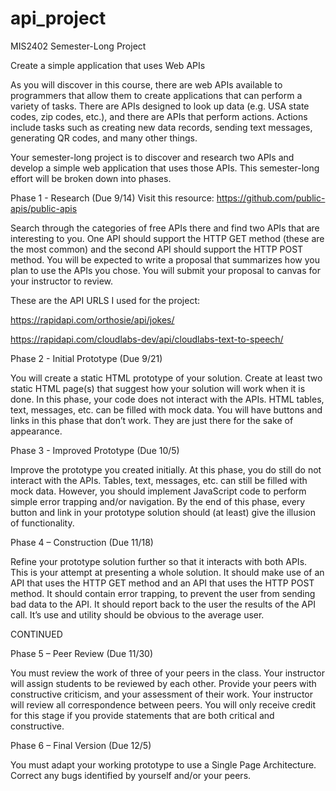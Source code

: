 # api_project
MIS2402 Semester-Long Project

Create a simple application that uses Web APIs

As you will discover in this course, there are web APIs available to programmers that allow them to create applications that can perform a variety of tasks. There are APIs designed to look up data (e.g. USA state codes, zip codes, etc.), and there are APIs that perform actions. Actions include tasks such as creating new data records, sending text messages, generating QR codes, and many other things.

Your semester-long project is to discover and research two APIs and develop a simple web application that uses those APIs.
This semester-long effort will be broken down into phases.

Phase 1 - Research (Due 9/14) Visit this resource: https://github.com/public-apis/public-apis

Search through the categories of free APIs there and find two APIs that are interesting to you. One API should support the HTTP GET method (these are the most common) and the second API should support the HTTP POST method.
You will be expected to write a proposal that summarizes how you plan to use the APIs you chose.
You will submit your proposal to canvas for your instructor to review.

These are the API URLS I used for the project:

https://rapidapi.com/orthosie/api/jokes/

https://rapidapi.com/cloudlabs-dev/api/cloudlabs-text-to-speech/


Phase 2 - Initial Prototype (Due 9/21)

You will create a static HTML prototype of your solution. Create at least two static HTML page(s) that suggest how your solution will work when it is done. In this phase, your code does not interact with the APIs. HTML tables, text, messages, etc. can be filled with mock data. You will have buttons and links in this phase that don’t work. They are just there for the sake of appearance.

Phase 3 - Improved Prototype (Due 10/5)

Improve the prototype you created initially. At this phase, you do still do not interact with the APIs. Tables, text, messages, etc. can still be filled with mock data. However, you should implement JavaScript code to perform simple error trapping and/or navigation. By the end of this phase, every button and link in your prototype solution should (at least) give the illusion of functionality.

Phase 4 – Construction (Due 11/18)

Refine your prototype solution further so that it interacts with both APIs. This is your attempt at presenting a whole solution. It should make use of an API that uses the HTTP GET method and an API that uses the HTTP POST method. It should contain error trapping, to prevent the user from sending bad data to the API. It should report back to the user the results of the API call. It’s use and utility should be obvious to the average user.

CONTINUED

Phase 5 – Peer Review (Due 11/30)

You must review the work of three of your peers in the class. Your instructor will assign students to be reviewed by each other. Provide your peers with constructive criticism, and your assessment of their work. Your instructor will review all correspondence between peers. You will only receive credit for this stage if you provide statements that are both critical and constructive.

Phase 6 – Final Version (Due 12/5)

You must adapt your working prototype to use a Single Page Architecture. Correct any bugs identified by yourself and/or your peers.
